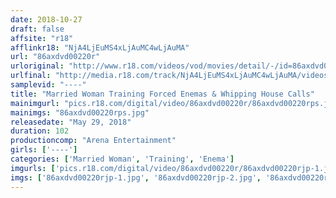 ```yaml
---
date: 2018-10-27
draft: false
affsite: "r18"
afflinkr18: "NjA4LjEuMS4xLjAuMC4wLjAuMA"
url: "86axdvd00220r"
urloriginal: "http://www.r18.com/videos/vod/movies/detail/-/id=86axdvd00220r"
urlfinal: "http://media.r18.com/track/NjA4LjEuMS4xLjAuMC4wLjAuMA/videos/vod/movies/detail/-/id=86axdvd00220r"
samplevid: "----"
title: "Married Woman Training Forced Enemas & Whipping House Calls"
mainimgurl: "pics.r18.com/digital/video/86axdvd00220r/86axdvd00220rps.jpg"
mainimgs: "86axdvd00220rps.jpg"
releasedate: "May 29, 2018"
duration: 102
productioncomp: "Arena Entertainment"
girls: ['----']
categories: ['Married Woman', 'Training', 'Enema']
imgurls: ['pics.r18.com/digital/video/86axdvd00220r/86axdvd00220rjp-1.jpg', 'pics.r18.com/digital/video/86axdvd00220r/86axdvd00220rjp-2.jpg', 'pics.r18.com/digital/video/86axdvd00220r/86axdvd00220rjp-3.jpg', 'pics.r18.com/digital/video/86axdvd00220r/86axdvd00220rjp-4.jpg', 'pics.r18.com/digital/video/86axdvd00220r/86axdvd00220rjp-5.jpg', 'pics.r18.com/digital/video/86axdvd00220r/86axdvd00220rjp-6.jpg', 'pics.r18.com/digital/video/86axdvd00220r/86axdvd00220rjp-7.jpg', 'pics.r18.com/digital/video/86axdvd00220r/86axdvd00220rjp-8.jpg', 'pics.r18.com/digital/video/86axdvd00220r/86axdvd00220rjp-9.jpg', 'pics.r18.com/digital/video/86axdvd00220r/86axdvd00220rjp-10.jpg', 'pics.r18.com/digital/video/86axdvd00220r/86axdvd00220rjp-11.jpg', 'pics.r18.com/digital/video/86axdvd00220r/86axdvd00220rjp-12.jpg', 'pics.r18.com/digital/video/86axdvd00220r/86axdvd00220rjp-13.jpg', 'pics.r18.com/digital/video/86axdvd00220r/86axdvd00220rjp-14.jpg', 'pics.r18.com/digital/video/86axdvd00220r/86axdvd00220rjp-15.jpg', 'pics.r18.com/digital/video/86axdvd00220r/86axdvd00220rjp-16.jpg', 'pics.r18.com/digital/video/86axdvd00220r/86axdvd00220rjp-17.jpg', 'pics.r18.com/digital/video/86axdvd00220r/86axdvd00220rjp-18.jpg', 'pics.r18.com/digital/video/86axdvd00220r/86axdvd00220rjp-19.jpg', 'pics.r18.com/digital/video/86axdvd00220r/86axdvd00220rjp-20.jpg']
imgs: ['86axdvd00220rjp-1.jpg', '86axdvd00220rjp-2.jpg', '86axdvd00220rjp-3.jpg', '86axdvd00220rjp-4.jpg', '86axdvd00220rjp-5.jpg', '86axdvd00220rjp-6.jpg', '86axdvd00220rjp-7.jpg', '86axdvd00220rjp-8.jpg', '86axdvd00220rjp-9.jpg', '86axdvd00220rjp-10.jpg', '86axdvd00220rjp-11.jpg', '86axdvd00220rjp-12.jpg', '86axdvd00220rjp-13.jpg', '86axdvd00220rjp-14.jpg', '86axdvd00220rjp-15.jpg', '86axdvd00220rjp-16.jpg', '86axdvd00220rjp-17.jpg', '86axdvd00220rjp-18.jpg', '86axdvd00220rjp-19.jpg', '86axdvd00220rjp-20.jpg']
---
```

